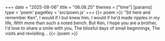 +++
date = "2025-08-06"
title = "06.08.25"
themes = ["time"]
[params]
  type = 'poem'
  pageKey = 'src/poem.js'
+++
{{< poem >}}
"Sit here and remember Ken",
I would if I but knew him,
I would if he'd made ripples in my life,
With more than such a noted bench.
But Ken, I hope you are a brother,
I'd love to share a smile with you,
The blissful days of small beginnings,
The visits and revisiting...
{{< /poem >}}